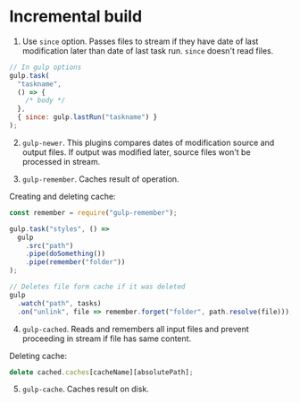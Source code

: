 # Incremental build

1. Use `since` option. Passes files to stream if they have date of last modification later than date of last task run. `since` doesn't read files.

```js
// In gulp options
gulp.task(
  "taskname",
  () => {
    /* body */
  },
  { since: gulp.lastRun("taskname") }
);
```

2. `gulp-newer`. This plugins compares dates of modification source and output files. If output was modified later, source files won't be processed in stream.

3. `gulp-remember`. Caches result of operation.

Creating and deleting cache:

```js
const remember = require("gulp-remember");

gulp.task("styles", () =>
  gulp
    .src("path")
    .pipe(doSomething())
    .pipe(remember("folder"))
);

// Deletes file form cache if it was deleted
gulp
  .watch("path", tasks)
  .on("unlink", file => remember.forget("folder", path.resolve(file)));
```

4. `gulp-cached`. Reads and remembers all input files and prevent proceeding in stream if file has same content.

Deleting cache:

```js
delete cached.caches[cacheName][absolutePath];
```

5. `gulp-cache`. Caches result on disk.
